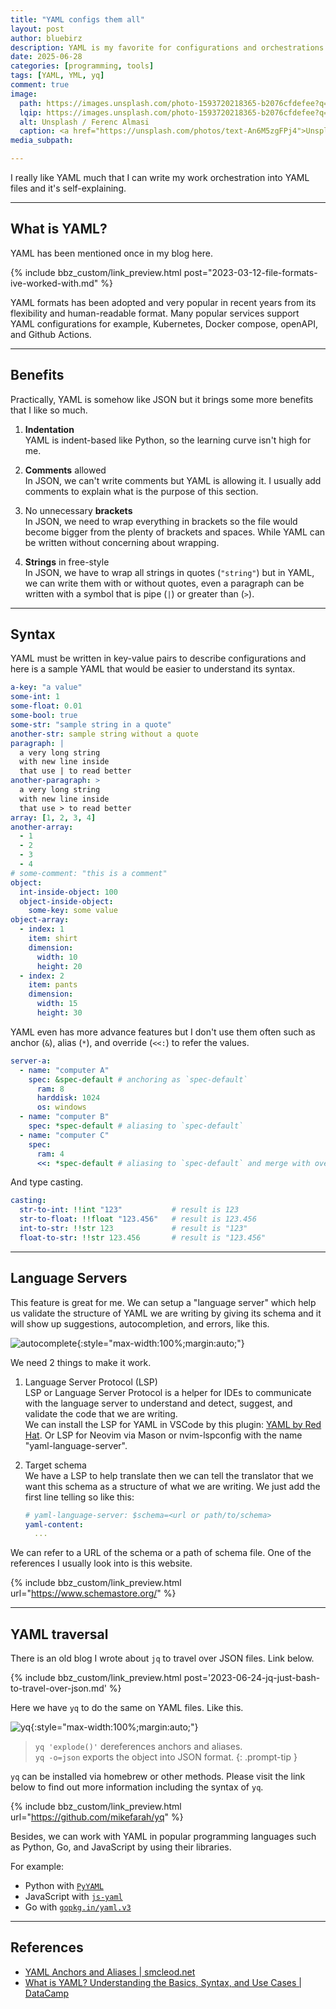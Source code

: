 ```yaml
---
title: "YAML configs them all"
layout: post
author: bluebirz
description: YAML is my favorite for configurations and orchestrations.
date: 2025-06-28
categories: [programming, tools]
tags: [YAML, YML, yq]
comment: true
image:
  path: https://images.unsplash.com/photo-1593720218365-b2076cfdefee?q=80&w=2071&auto=format&fit=crop&ixlib=rb-4.1.0&ixid=M3wxMjA3fDB8MHxwaG90by1wYWdlfHx8fGVufDB8fHx8fA%3D%3D
  lqip: https://images.unsplash.com/photo-1593720218365-b2076cfdefee?q=10&w=2071&auto=format&fit=crop&ixlib=rb-4.1.0&ixid=M3wxMjA3fDB8MHxwaG90by1wYWdlfHx8fGVufDB8fHx8fA%3D%3D
  alt: Unsplash / Ferenc Almasi
  caption: <a href="https://unsplash.com/photos/text-An6M5zgFPj4">Unsplash / Ferenc Almasi</a>
media_subpath: 

---
```


I really like YAML much that I can write my work orchestration into YAML files and it's self-explaining.

---

## What is YAML?

YAML has been mentioned once in my blog here.

{% include bbz_custom/link_preview.html post="2023-03-12-file-formats-ive-worked-with.md" %}

YAML formats has been adopted and very popular in recent years from its flexibility and human-readable format. Many popular services support YAML configurations for example, Kubernetes, Docker compose, openAPI, and Github Actions.

---

## Benefits

Practically, YAML is somehow like JSON but it brings some more benefits that I like so much.

1. **Indentation**  
  YAML is indent-based like Python, so the learning curve isn't high for me.

1. **Comments** allowed  
  In JSON, we can't write comments but YAML is allowing it. I usually add comments to explain what is the purpose of this section.

1. No unnecessary **brackets**  
  In JSON, we need to wrap everything in brackets so the file would become bigger from the plenty of brackets and spaces. While YAML can be written without concerning about wrapping.

1. **Strings** in free-style  
  In JSON, we have to wrap all strings in quotes (`"string"`) but in YAML, we can write them with or without quotes, even a paragraph can be written with a symbol that is pipe (`|`) or greater than (`>`).

---

## Syntax

YAML must be written in key-value pairs to describe configurations and here is a sample YAML that would be easier to understand its syntax.

```yaml
a-key: "a value"
some-int: 1 
some-float: 0.01
some-bool: true
some-str: "sample string in a quote"
another-str: sample string without a quote
paragraph: |
  a very long string
  with new line inside
  that use | to read better
another-paragraph: >
  a very long string
  with new line inside
  that use > to read better
array: [1, 2, 3, 4]
another-array:
  - 1
  - 2
  - 3
  - 4
# some-comment: "this is a comment"
object:
  int-inside-object: 100 
  object-inside-object:
    some-key: some value
object-array:
  - index: 1 
    item: shirt
    dimension: 
      width: 10
      height: 20
  - index: 2
    item: pants
    dimension: 
      width: 15
      height: 30
```

YAML even has more advance features but I don't use them often such as anchor (`&`), alias (`*`), and override (`<<:`) to refer the values.

```yaml
server-a:
  - name: "computer A"
    spec: &spec-default # anchoring as `spec-default`
      ram: 8
      harddisk: 1024 
      os: windows
  - name: "computer B"
    spec: *spec-default # aliasing to `spec-default`
  - name: "computer C"
    spec:
      ram: 4
      <<: *spec-default # aliasing to `spec-default` and merge with override (`<<:`), so ram will be 8
```

And type casting.

```yaml
casting:
  str-to-int: !!int "123"           # result is 123
  str-to-float: !!float "123.456"   # result is 123.456
  int-to-str: !!str 123             # result is "123"
  float-to-str: !!str 123.456       # result is "123.456"
```

---

## Language Servers

This feature is great for me. We can setup a "language server" which help us validate the structure of YAML we are writing by giving its schema and it will show up suggestions, autocompletion, and errors, like this.

![autocomplete](https://bluebirzdotnet.s3.ap-southeast-1.amazonaws.com/yaml/autocomplete.png){:style="max-width:100%;margin:auto;"}

We need 2 things to make it work.

1. Language Server Protocol (LSP)  
   LSP or Language Server Protocol is a helper for IDEs to communicate with the language server to understand and detect, suggest, and validate the code that we are writing.  
   We can install the LSP for YAML in VSCode by this plugin: [YAML by Red Hat](https://marketplace.visualstudio.com/items?itemName=redhat.vscode-yaml). Or LSP for Neovim via Mason or nvim-lspconfig with the name "yaml-language-server".

1. Target schema  
  We have a LSP to help translate then we can tell the translator that we want this schema as a structure of what we are writing. We just add the first line telling so like this:

    ```yaml
    # yaml-language-server: $schema=<url or path/to/schema>
    yaml-content:
      ...
    ```
  
  We can refer to a URL of the schema or a path of schema file. One of the references I usually look into is this website.

  {% include bbz_custom/link_preview.html url="<https://www.schemastore.org/>" %}

---

## YAML traversal

There is an old blog I wrote about `jq` to travel over JSON files. Link below.

{% include bbz_custom/link_preview.html post='2023-06-24-jq-just-bash-to-travel-over-json.md' %}

Here we have `yq` to do the same on YAML files. Like this.

![yq](https://bluebirzdotnet.s3.ap-southeast-1.amazonaws.com/yaml/yq.png){:style="max-width:100%;margin:auto;"}

> `yq 'explode()'` dereferences anchors and aliases.  
> `yq -o=json` exports the object into JSON format.
{: .prompt-tip }

`yq` can be installed via homebrew or other methods. Please visit the link below to find out more information including the syntax of `yq`.

{% include bbz_custom/link_preview.html url="<https://github.com/mikefarah/yq>" %}

Besides, we can work with YAML in popular programming languages such as Python, Go, and JavaScript by using their libraries.

For example:

- Python with [`PyYAML`](https://pypi.org/project/PyYAML/)
- JavaScript with [`js-yaml`](https://www.npmjs.com/package/js-yaml)
- Go with [`gopkg.in/yaml.v3`](https://pkg.go.dev/gopkg.in/yaml.v3)

---

## References

- [YAML Anchors and Aliases \| smcleod.net](https://smcleod.net/2022/11/yaml-anchors-and-aliases/)
- [What is YAML? Understanding the Basics, Syntax, and Use Cases \| DataCamp](https://www.datacamp.com/blog/what-is-yaml)
